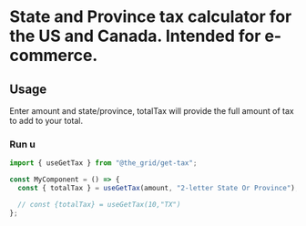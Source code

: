 # State and Province tax calculator for the US and Canada. Intended for e-commerce.

## Usage

Enter amount and state/province,
totalTax will provide the full amount of tax to add to your total.

### Run u

```javascript
import { useGetTax } from "@the_grid/get-tax";

const MyComponent = () => {
  const { totalTax } = useGetTax(amount, "2-letter State Or Province");

  // const {totalTax} = useGetTax(10,"TX")
};
```
